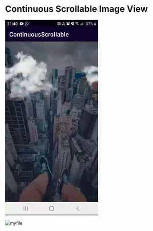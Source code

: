 # Continuous Scrollable Image View
![myfile](https://github.com/wilsonfcj/ContinuousScrollable/blob/main/animation_first.gif)

![myfile](https://github.com/wilsonfcj/ContinuousScrollable/blob/main/animation_second.gif)
